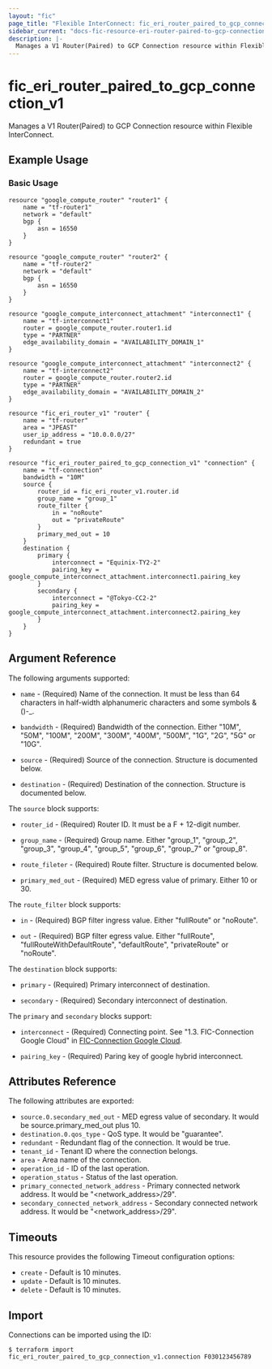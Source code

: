 ```yaml
---
layout: "fic"
page_title: "Flexible InterConnect: fic_eri_router_paired_to_gcp_connection_v1"
sidebar_current: "docs-fic-resource-eri-router-paired-to-gcp-connection-v1"
description: |-
  Manages a V1 Router(Paired) to GCP Connection resource within Flexible InterConnect.
---
```


# fic\_eri\_router\_paired\_to\_gcp\_connection\_v1

Manages a V1 Router(Paired) to GCP Connection resource within Flexible InterConnect.

## Example Usage

### Basic Usage

```hcl
resource "google_compute_router" "router1" {
	name = "tf-router1"
	network = "default"
	bgp {
		asn = 16550
	}
}

resource "google_compute_router" "router2" {
	name = "tf-router2"
	network = "default"
	bgp {
		asn = 16550
	}
}

resource "google_compute_interconnect_attachment" "interconnect1" {
	name = "tf-interconnect1"
	router = google_compute_router.router1.id
	type = "PARTNER"
	edge_availability_domain = "AVAILABILITY_DOMAIN_1"
}

resource "google_compute_interconnect_attachment" "interconnect2" {
	name = "tf-interconnect2"
	router = google_compute_router.router2.id
	type = "PARTNER"
	edge_availability_domain = "AVAILABILITY_DOMAIN_2"
}

resource "fic_eri_router_v1" "router" {
	name = "tf-router"
	area = "JPEAST"
	user_ip_address = "10.0.0.0/27"
	redundant = true
}

resource "fic_eri_router_paired_to_gcp_connection_v1" "connection" {
	name = "tf-connection"
	bandwidth = "10M"
	source {
		router_id = fic_eri_router_v1.router.id
		group_name = "group_1"
		route_filter {
			in = "noRoute"
			out = "privateRoute"
		}
		primary_med_out = 10
	}
	destination {
		primary {
			interconnect = "Equinix-TY2-2"
			pairing_key = google_compute_interconnect_attachment.interconnect1.pairing_key
		}
		secondary {
			interconnect = "@Tokyo-CC2-2"
			pairing_key = google_compute_interconnect_attachment.interconnect2.pairing_key
		}
	}
}
```

## Argument Reference

The following arguments supported:

* `name` - (Required) Name of the connection.
  It must be less than 64 characters in half-width alphanumeric characters and some symbols &()-_.

* `bandwidth` - (Required) Bandwidth of the connection.
  Either "10M", "50M", "100M", "200M", "300M", "400M", "500M", "1G", "2G", "5G" or "10G".

* `source` - (Required) Source of the connection. Structure is documented below.

* `destination` - (Required) Destination of the connection. Structure is documented below.

The `source` block supports:

* `router_id` - (Required) Router ID. It must be a F + 12-digit number.

* `group_name` - (Required) Group name.
  Either "group_1", "group_2", "group_3", "group_4", "group_5", "group_6", "group_7" or "group_8".

* `route_fileter` - (Required) Route filter. Structure is documented below.

* `primary_med_out` - (Required) MED egress value of primary. Either 10 or 30.

The `route_filter` block supports:

* `in` - (Required) BGP filter ingress value. Either "fullRoute" or "noRoute".

* `out` - (Required) BGP filter egress value.
  Either "fullRoute", "fullRouteWithDefaultRoute", "defaultRoute", "privateRoute" or "noRoute".

The `destination` block supports:

* `primary` - (Required) Primary interconnect of destination.

* `secondary` - (Required) Secondary interconnect of destination.

The `primary` and `secondary` blocks support:

* `interconnect` - (Required) Connecting point.
  See "1.3. FIC-Connection Google Cloud" in [FIC-Connection Google Cloud](https://sdpf.ntt.com/services/docs/fic/service-descriptions/connection-gcp/connection-gcp.html#id4).

* `pairing_key` - (Required) Paring key of google hybrid interconnect.

## Attributes Reference

The following attributes are exported:

* `source.0.secondary_med_out` - MED egress value of secondary. It would be source.primary_med_out plus 10.
* `destination.0.qos_type` - QoS type. It would be "guarantee".
* `redundant` - Redundant flag of the connection. It would be true.
* `tenant_id` - Tenant ID where the connection belongs.
* `area` - Area name of the connection.
* `operation_id` - ID of the last operation.
* `operation_status` - Status of the last operation.
* `primary_connected_network_address` - Primary connected network address. It would be "<network_address>/29".
* `secondary_connected_network_address` - Secondary connected network address. It would be "<network_address>/29".

## Timeouts

This resource provides the following Timeout configuration options:

- `create` - Default is 10 minutes.
- `update` - Default is 10 minutes.
- `delete` - Default is 10 minutes.

## Import

Connections can be imported using the ID:

```
$ terraform import fic_eri_router_paired_to_gcp_connection_v1.connection F030123456789
```
